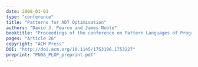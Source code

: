 ```yaml
---
date: 2008-01-01
type: "conference"
title: "Patterns for ADT Optimisation"
authors: "David J. Pearce and James Noble"
booktitle: "Proceedings of the conference on Pattern Languages of Programs (PLoP)"
pages: "Article 26"
copyright: "ACM Press"
DOI: "http://doi.acm.org/10.1145/1753196.1753227"
preprint: "PN08_PLOP_preprint.pdf"
---
```


